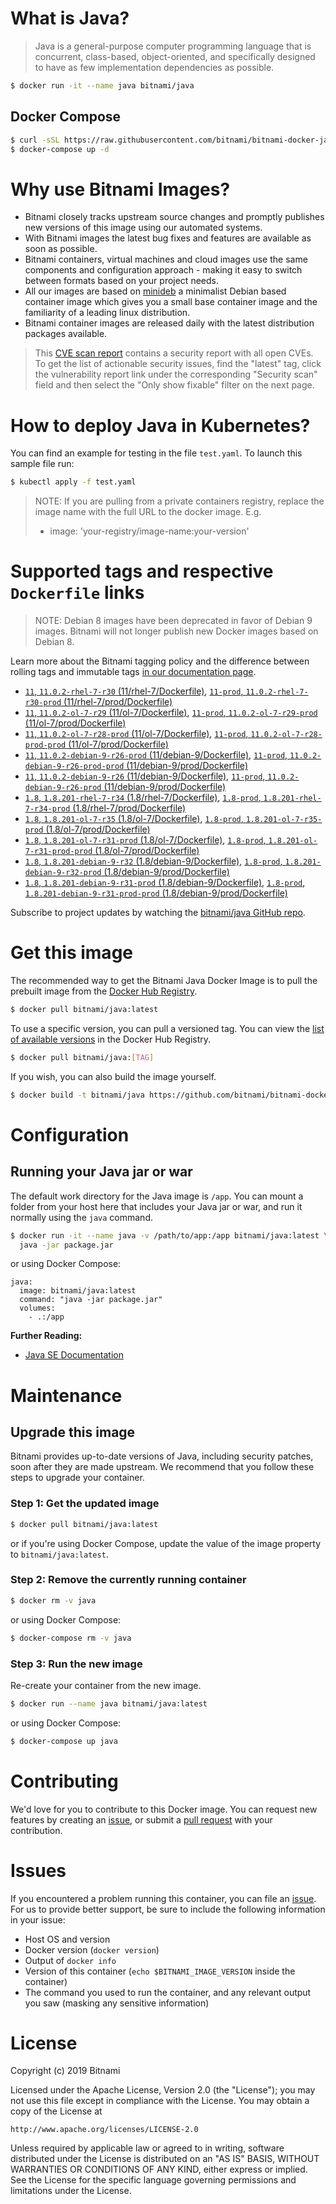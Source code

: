 # What is Java?

> Java is a general-purpose computer programming language that is concurrent, class-based, object-oriented, and specifically designed to have as few implementation dependencies as possible.

```bash
$ docker run -it --name java bitnami/java
```

## Docker Compose

```bash
$ curl -sSL https://raw.githubusercontent.com/bitnami/bitnami-docker-java/master/docker-compose.yml > docker-compose.yml
$ docker-compose up -d
```

# Why use Bitnami Images?

* Bitnami closely tracks upstream source changes and promptly publishes new versions of this image using our automated systems.
* With Bitnami images the latest bug fixes and features are available as soon as possible.
* Bitnami containers, virtual machines and cloud images use the same components and configuration approach - making it easy to switch between formats based on your project needs.
* All our images are based on [minideb](https://github.com/bitnami/minideb) a minimalist Debian based container image which gives you a small base container image and the familiarity of a leading linux distribution.
* Bitnami container images are released daily with the latest distribution packages available.


> This [CVE scan report](https://quay.io/repository/bitnami/java?tab=tags) contains a security report with all open CVEs. To get the list of actionable security issues, find the "latest" tag, click the vulnerability report link under the corresponding "Security scan" field and then select the "Only show fixable" filter on the next page.

# How to deploy Java in Kubernetes?

You can find an example for testing in the file `test.yaml`. To launch this sample file run:

```bash
$ kubectl apply -f test.yaml
```

> NOTE: If you are pulling from a private containers registry, replace the image name with the full URL to the docker image. E.g.
>
> - image: 'your-registry/image-name:your-version'

# Supported tags and respective `Dockerfile` links

> NOTE: Debian 8 images have been deprecated in favor of Debian 9 images. Bitnami will not longer publish new Docker images based on Debian 8.

Learn more about the Bitnami tagging policy and the difference between rolling tags and immutable tags [in our documentation page](https://docs.bitnami.com/containers/how-to/understand-rolling-tags-containers/).


- [`11`, `11.0.2-rhel-7-r30` (11/rhel-7/Dockerfile)](https://github.com/bitnami/bitnami-docker-java/blob/11.0.2-rhel-7-r30/11/rhel-7/Dockerfile), [`11-prod`, `11.0.2-rhel-7-r30-prod` (11/rhel-7/prod/Dockerfile)](https://github.com/bitnami/bitnami-docker-java/blob/11.0.2-rhel-7-r30/11/rhel-7/prod/Dockerfile)
- [`11`, `11.0.2-ol-7-r29` (11/ol-7/Dockerfile)](https://github.com/bitnami/bitnami-docker-java/blob/11.0.2-ol-7-r29/11/ol-7/Dockerfile), [`11-prod`, `11.0.2-ol-7-r29-prod` (11/ol-7/prod/Dockerfile)](https://github.com/bitnami/bitnami-docker-java/blob/11.0.2-ol-7-r29/11/ol-7/prod/Dockerfile)
- [`11`, `11.0.2-ol-7-r28-prod` (11/ol-7/Dockerfile)](https://github.com/bitnami/bitnami-docker-java/blob/11.0.2-ol-7-r28-prod/11/ol-7/Dockerfile), [`11-prod`, `11.0.2-ol-7-r28-prod-prod` (11/ol-7/prod/Dockerfile)](https://github.com/bitnami/bitnami-docker-java/blob/11.0.2-ol-7-r28-prod/11/ol-7/prod/Dockerfile)
- [`11`, `11.0.2-debian-9-r26-prod` (11/debian-9/Dockerfile)](https://github.com/bitnami/bitnami-docker-java/blob/11.0.2-debian-9-r26-prod/11/debian-9/Dockerfile), [`11-prod`, `11.0.2-debian-9-r26-prod-prod` (11/debian-9/prod/Dockerfile)](https://github.com/bitnami/bitnami-docker-java/blob/11.0.2-debian-9-r26-prod/11/debian-9/prod/Dockerfile)
- [`11`, `11.0.2-debian-9-r26` (11/debian-9/Dockerfile)](https://github.com/bitnami/bitnami-docker-java/blob/11.0.2-debian-9-r26/11/debian-9/Dockerfile), [`11-prod`, `11.0.2-debian-9-r26-prod` (11/debian-9/prod/Dockerfile)](https://github.com/bitnami/bitnami-docker-java/blob/11.0.2-debian-9-r26/11/debian-9/prod/Dockerfile)
- [`1.8`, `1.8.201-rhel-7-r34` (1.8/rhel-7/Dockerfile)](https://github.com/bitnami/bitnami-docker-java/blob/1.8.201-rhel-7-r34/1.8/rhel-7/Dockerfile), [`1.8-prod`, `1.8.201-rhel-7-r34-prod` (1.8/rhel-7/prod/Dockerfile)](https://github.com/bitnami/bitnami-docker-java/blob/1.8.201-rhel-7-r34/1.8/rhel-7/prod/Dockerfile)
- [`1.8`, `1.8.201-ol-7-r35` (1.8/ol-7/Dockerfile)](https://github.com/bitnami/bitnami-docker-java/blob/1.8.201-ol-7-r35/1.8/ol-7/Dockerfile), [`1.8-prod`, `1.8.201-ol-7-r35-prod` (1.8/ol-7/prod/Dockerfile)](https://github.com/bitnami/bitnami-docker-java/blob/1.8.201-ol-7-r35/1.8/ol-7/prod/Dockerfile)
- [`1.8`, `1.8.201-ol-7-r31-prod` (1.8/ol-7/Dockerfile)](https://github.com/bitnami/bitnami-docker-java/blob/1.8.201-ol-7-r31-prod/1.8/ol-7/Dockerfile), [`1.8-prod`, `1.8.201-ol-7-r31-prod-prod` (1.8/ol-7/prod/Dockerfile)](https://github.com/bitnami/bitnami-docker-java/blob/1.8.201-ol-7-r31-prod/1.8/ol-7/prod/Dockerfile)
- [`1.8`, `1.8.201-debian-9-r32` (1.8/debian-9/Dockerfile)](https://github.com/bitnami/bitnami-docker-java/blob/1.8.201-debian-9-r32/1.8/debian-9/Dockerfile), [`1.8-prod`, `1.8.201-debian-9-r32-prod` (1.8/debian-9/prod/Dockerfile)](https://github.com/bitnami/bitnami-docker-java/blob/1.8.201-debian-9-r32/1.8/debian-9/prod/Dockerfile)
- [`1.8`, `1.8.201-debian-9-r31-prod` (1.8/debian-9/Dockerfile)](https://github.com/bitnami/bitnami-docker-java/blob/1.8.201-debian-9-r31-prod/1.8/debian-9/Dockerfile), [`1.8-prod`, `1.8.201-debian-9-r31-prod-prod` (1.8/debian-9/prod/Dockerfile)](https://github.com/bitnami/bitnami-docker-java/blob/1.8.201-debian-9-r31-prod/1.8/debian-9/prod/Dockerfile)

Subscribe to project updates by watching the [bitnami/java GitHub repo](https://github.com/bitnami/bitnami-docker-java).

# Get this image

The recommended way to get the Bitnami Java Docker Image is to pull the prebuilt image from the [Docker Hub Registry](https://hub.docker.com/r/bitnami/java).

```bash
$ docker pull bitnami/java:latest
```

To use a specific version, you can pull a versioned tag. You can view the [list of available versions](https://hub.docker.com/r/bitnami/java/tags/) in the Docker Hub Registry.

```bash
$ docker pull bitnami/java:[TAG]
```

If you wish, you can also build the image yourself.

```bash
$ docker build -t bitnami/java https://github.com/bitnami/bitnami-docker-java.git
```

# Configuration

## Running your Java jar or war

The default work directory for the Java image is `/app`. You can mount a folder from your host here that includes your Java jar or war, and run it normally using the `java` command.

```bash
$ docker run -it --name java -v /path/to/app:/app bitnami/java:latest \
  java -jar package.jar
```

or using Docker Compose:

```
java:
  image: bitnami/java:latest
  command: "java -jar package.jar"
  volumes:
    - .:/app
```

**Further Reading:**

  - [Java SE Documentation](https://docs.oracle.com/javase/8/docs/api/)

# Maintenance

## Upgrade this image

Bitnami provides up-to-date versions of Java, including security patches, soon after they are made upstream. We recommend that you follow these steps to upgrade your container.

### Step 1: Get the updated image

```bash
$ docker pull bitnami/java:latest
```

or if you're using Docker Compose, update the value of the image property to `bitnami/java:latest`.

### Step 2: Remove the currently running container

```bash
$ docker rm -v java
```

or using Docker Compose:

```bash
$ docker-compose rm -v java
```

### Step 3: Run the new image

Re-create your container from the new image.

```bash
$ docker run --name java bitnami/java:latest
```

or using Docker Compose:

```bash
$ docker-compose up java
```

# Contributing

We'd love for you to contribute to this Docker image. You can request new features by creating an [issue](https://github.com/bitnami/bitnami-docker-java/issues), or submit a [pull request](https://github.com/bitnami/bitnami-docker-java/pulls) with your contribution.

# Issues

If you encountered a problem running this container, you can file an [issue](https://github.com/bitnami/bitnami-docker-java/issues). For us to provide better support, be sure to include the following information in your issue:

- Host OS and version
- Docker version (`docker version`)
- Output of `docker info`
- Version of this container (`echo $BITNAMI_IMAGE_VERSION` inside the container)
- The command you used to run the container, and any relevant output you saw (masking any sensitive
information)

# License

Copyright (c) 2019 Bitnami

Licensed under the Apache License, Version 2.0 (the "License");
you may not use this file except in compliance with the License.
You may obtain a copy of the License at

    http://www.apache.org/licenses/LICENSE-2.0

Unless required by applicable law or agreed to in writing, software
distributed under the License is distributed on an "AS IS" BASIS,
WITHOUT WARRANTIES OR CONDITIONS OF ANY KIND, either express or implied.
See the License for the specific language governing permissions and
limitations under the License.
